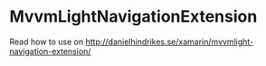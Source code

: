 # MvvmLightNavigationExtension

Read how to use on http://danielhindrikes.se/xamarin/mvvmlight-navigation-extension/
